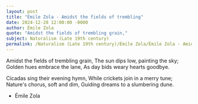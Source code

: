 ```yaml
---
layout: post
title: "Émile Zola - Amidst the fields of trembling"
date: 2024-12-28 12:00:00 -0000
author: Émile Zola
quote: "Amidst the fields of trembling grain,"
subject: Naturalism (Late 19th century)
permalink: /Naturalism (Late 19th century)/Émile Zola/Émile Zola - Amidst the fields of trembling
---
```


Amidst the fields of trembling grain,
The sun dips low, painting the sky;
Golden hues embrace the lane,
As day bids weary hearts goodbye.

Cicadas sing their evening hymn,
While crickets join in a merry tune;
Nature's chorus, soft and dim,
Guiding dreams to a slumbering dune.

- Émile Zola
